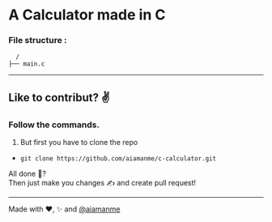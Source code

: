 # A Calculator made in C

### File structure :

```
  /
├── main.c
```

---

## Like to contribut? ✌️

### Follow the commands.

1. But first you have to clone the repo
- ```git clone https://github.com/aiamanme/c-calculator.git```

All done 🤔?  
Then just make you changes ✍️ and create pull request!  

---

Made with ❤️, ✨ and [@aiamanme](https://github.com/aiamanme)
